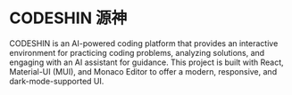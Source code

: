 # CODESHIN 源神

CODESHIN is an AI-powered coding platform that provides an interactive environment for practicing coding problems, analyzing solutions, and engaging with an AI assistant for guidance. This project is built with React, Material-UI (MUI), and Monaco Editor to offer a modern, responsive, and dark-mode-supported UI.
